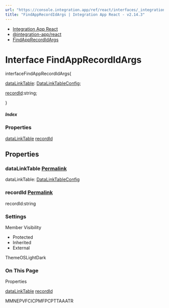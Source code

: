 ```yaml
---
url: "https://console.integration.app/ref/react/interfaces/_integration-app_react.FindAppRecordIdArgs.html"
title: "FindAppRecordIdArgs | Integration App React - v2.14.3"
---
```


- [Integration App React](https://console.integration.app/ref/react/index.html)
- [@integration-app/react](https://console.integration.app/ref/react/modules/_integration-app_react.html)
- [FindAppRecordIdArgs](https://console.integration.app/ref/react/interfaces/_integration-app_react.FindAppRecordIdArgs.html)

# Interface FindAppRecordIdArgs

interfaceFindAppRecordIdArgs{

[dataLinkTable](https://console.integration.app/ref/react/interfaces/_integration-app_react.FindAppRecordIdArgs.html#datalinktable): [DataLinkTableConfig](https://console.integration.app/ref/react/interfaces/DataLinkTableConfig.html);

[recordId](https://console.integration.app/ref/react/interfaces/_integration-app_react.FindAppRecordIdArgs.html#recordid):string;

}

##### Index

### Properties

[dataLinkTable](https://console.integration.app/ref/react/interfaces/_integration-app_react.FindAppRecordIdArgs.html#datalinktable) [recordId](https://console.integration.app/ref/react/interfaces/_integration-app_react.FindAppRecordIdArgs.html#recordid)

## Properties

### dataLinkTable [Permalink](https://console.integration.app/ref/react/interfaces/_integration-app_react.FindAppRecordIdArgs.html\#datalinktable)

dataLinkTable: [DataLinkTableConfig](https://console.integration.app/ref/react/interfaces/DataLinkTableConfig.html)

### recordId [Permalink](https://console.integration.app/ref/react/interfaces/_integration-app_react.FindAppRecordIdArgs.html\#recordid)

recordId:string

### Settings

Member Visibility

- Protected
- Inherited
- External

ThemeOSLightDark

### On This Page

Properties

[dataLinkTable](https://console.integration.app/ref/react/interfaces/_integration-app_react.FindAppRecordIdArgs.html#datalinktable) [recordId](https://console.integration.app/ref/react/interfaces/_integration-app_react.FindAppRecordIdArgs.html#recordid)

MMNEPVFCICPMFPCPTTAAATR